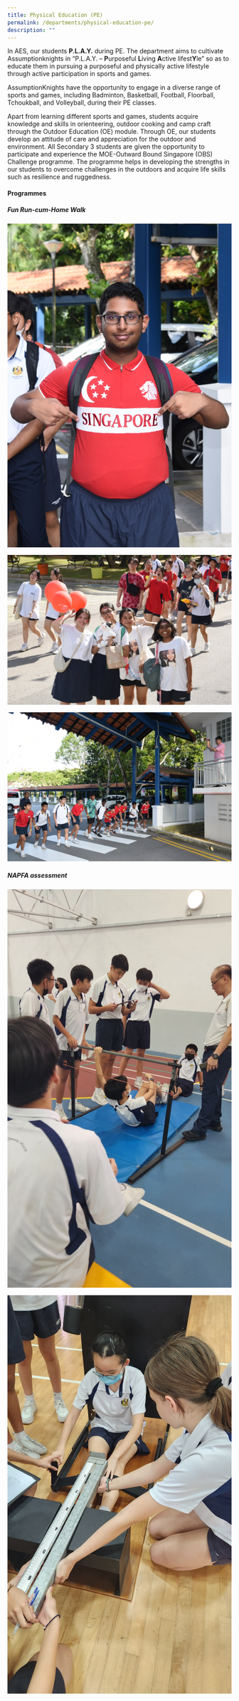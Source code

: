```yaml
---
title: Physical Education (PE)
permalink: /departments/physical-education-pe/
description: ""
---
```

In AES, our students&nbsp;**P.L.A.Y.**&nbsp;during PE. The department aims to cultivate Assumptionknights in “P.L.A.Y. –&nbsp;**P**urposeful&nbsp;**L**iving&nbsp;**A**ctive lifest**Y**le” so as to educate them in pursuing a purposeful and physically active lifestyle through active participation in sports and games.

  

AssumptionKnights have the opportunity to engage in a diverse range of sports and games, including Badminton, Basketball, Football, Floorball, Tchoukball, and Volleyball, during their PE classes.

 Apart from learning different sports and games, students acquire knowledge and skills in orienteering, outdoor cooking and camp craft through the Outdoor Education (OE) module. Through OE, our students develop an attitude of care and appreciation for the outdoor and environment. All Secondary 3 students are given the opportunity to participate and experience the MOE-Outward Bound Singapore (OBS) Challenge programme. The programme helps in developing the strengths in our students to overcome challenges in the outdoors and acquire life skills such as resilience and ruggedness.

  
#### Programmes

##### **Fun Run-cum-Home Walk**
![](/images/homewalk7.JPG)

![](/images/rsz_1homewalk4.jpg)

![](/images/rsz_4funrun2.jpg)


##### **NAPFA assessment**

![](/images/14-1%20napfa1.jpg)

![](/images/14-1%20napfa3.jpg)


























